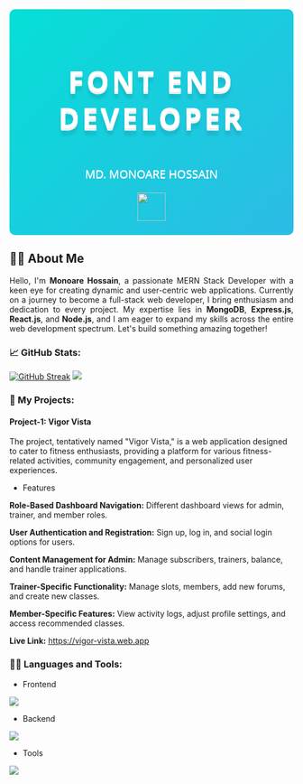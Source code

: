 <div style="font-family: system-ui, -apple-system, 'Segoe UI', Roboto, Helvetica, Arial, sans-serif, 'Apple Color Emoji', 'Segoe UI Emoji';
    display: flex;
    flex-direction: column;
    align-items: center;
    justify-content: center;
    margin: 0;
    width: 100%;
    height: 400px;
    background: linear-gradient(-45deg, #fc5c7d, #6a82fb, #05dfd7);
    background-size: 600% 400%;
    animation: gradientBackground 10s ease infinite;
    border-radius: 10px;
    color: white;
    text-align: center;">
    <h1 style="font-size: 50px;
        line-height: 1.3;
        letter-spacing: 5px;
        text-transform: uppercase;
        text-shadow:
            0 1px 0 #efefef,
            0 2px 0 #efefef,
            0 3px 0 #efefef,
            0 4px 0 #efefef,
            0 12px 5px rgba(0, 0, 0, 0.1);
        animation: rotate ease-in-out 1s infinite alternate;">FONT END DEVELOPER</h1>
    <p style="font-size: 20px;
        text-shadow: 0 1px 0 #efefef;
        animation: fadeIn 5s ease 0s normal forwards 1;">MD. MONOARE HOSSAIN</p>
    <img width="50" height="50" src="https://upload.wikimedia.org/wikipedia/commons/d/d5/Tailwind_CSS_Logo.svg" />
</div>

<h2 align="left">✍🏻 About Me</h2>

<p style="text-align: justify">Hello, I'm <strong>Monoare Hossain</strong>, a passionate MERN Stack Developer with a keen eye for creating dynamic and user-centric web applications. Currently on a journey to become a <strong></strong>full-stack web developer, I bring enthusiasm and dedication to every project. My expertise lies in <strong>MongoDB</strong>, <strong>Express.js</strong>, <strong>React.js</strong>, and <strong>Node.js</strong>, and I am eager to expand my skills across the entire web development spectrum. Let's build something amazing together!</p>

<h3 align="left">📈 GitHub Stats:</h3>

[![GitHub Streak](https://github-readme-streak-stats.herokuapp.com?user=monoare&theme=monokai)](https://git.io/streak-stats) ![](http://github-profile-summary-cards.vercel.app/api/cards/repos-per-language?username=monoare&theme=darcula)


<h3 align="left">📁 My Projects:</h3>

<h4>Project-1: Vigor Vista</h4>

<p>The project, tentatively named "Vigor Vista," is a web application designed to cater to fitness enthusiasts, providing a platform for various fitness-related activities, community engagement, and personalized user experiences.</p>

- Features

**Role-Based Dashboard Navigation:**
Different dashboard views for admin, trainer, and member roles.

**User Authentication and Registration:**
Sign up, log in, and social login options for users.

**Content Management for Admin:**
Manage subscribers, trainers, balance, and handle trainer applications.

**Trainer-Specific Functionality:**
Manage slots, members, add new forums, and create new classes.

**Member-Specific Features:**
View activity logs, adjust profile settings, and access recommended classes.

**Live Link:** https://vigor-vista.web.app

<h3 align="left">👨‍💻 Languages and Tools:</h3>

 - Frontend
<p align="left">
  <a href="https://skillicons.dev">
    <img src="https://skillicons.dev/icons?i=html,css,tailwind,js,react" />
  </a>
</p>

 - Backend
<p align="left">
  <a href="https://skillicons.dev">
    <img src="https://skillicons.dev/icons?i=nodejs,express,mongodb,firebase" />
  </a>
</p>

 - Tools
<p align="left">
  <a href="https://skillicons.dev">
    <img src="https://skillicons.dev/icons?i=git,github,figma,vscode,postman" />
  </a>
</p>
